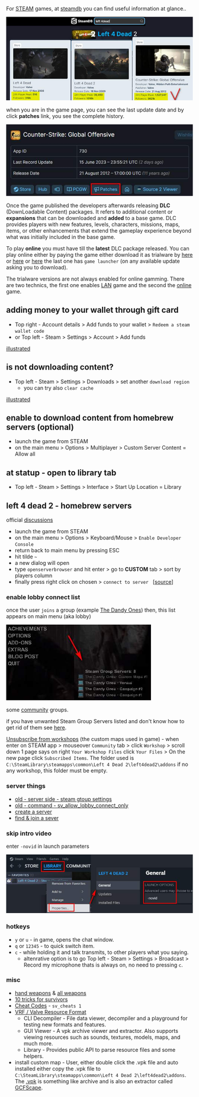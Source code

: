 For [STEAM](https://is.gd/7bPxIZ) games, at [steamdb](https://steamdb.info/) you can find useful information at glance..  

![img](../assets/steam1.jpg)

when you are in the game page, you can see the last update date and by click **patches** link, you see the complete history.  

![img](../assets/steam2.jpg)

Once the game published the developers afterwards releasing **DLC** (DownLoadable Content) packages.  It refers to additional content or **expansions** that can be downloaded and **added** to a base game. DLC provides players with new features, levels, characters, missions, maps, items, or other enhancements that extend the gameplay experience beyond what was initially included in the base game.  

To play **online** you must have till the **latest** DLC package released. You can play online either by paying the game either download it as trialware by [here](https://thepiratebay.org/search.php?q=user:liluser) or [here](https://cs.rin.ru/) or [here](https://se7en.ws/?lang=en) the last one has `game launcher` (on any available update asking you to download).

The trialware versions are not always enabled for online gamming. There are two technics, the first one enables [LAN](https://gitlab.com/Mr_Goldberg/goldberg_emulator) game and the second the [online](https://hl2go.com/downloads/dedicated-servers/srcds/revemu-latest-version-linux-windows/) game.  

## adding money to your wallet through gift card  
* Top right - Account details > Add funds to your wallet > `Redeem a steam wallet code`
* or Top left - Steam > Settings > Account > Add funds

[illustrated](https://www.mygiftcardsupply.com/how-to-redeem-your-steam-gift-card/)

## is not downloading content?  
* Top left - Steam > Settings > Downloads > set another `download region`
  * you can try also `clear cache`

[illustrated](https://youtu.be/RSSQhcE3si4?t=142)

## enable to download content from homebrew servers (optional)

* launch the game from STEAM
* on the main menu > Options > Multiplayer > Custom Server Content = Allow all

## at statup - open to library tab
* Top left - Steam > Settings > Interface > Start Up Location = Library

## left 4 dead 2 - homebrew servers 

official [discussions](https://steamcommunity.com/app/550/discussions/)

* launch the game from STEAM 
* on the main menu > Options > Keyboard/Mouse > `Enable Developer Console` 
* return back to main menu by pressing ESC
* hit tilde `~`
* a new dialog will open
* type `openserverbrowser` and hit enter > go to **CUSTOM** tab > sort by players column
* finally press right click on chosen > `connect to server` &nbsp; [[source](https://gamefaqs.gamespot.com/boards/960510-left-4-dead-2/52324192)]

### enable lobby connect list
once the user `joins` a group (example [The Dandy Ones](https://steamcommunity.com/groups/TheDandyOnes)) then, this list appears on main menu (aka lobby)  

![img](../assets/l4d2_lobby_servers.jpg)

some [community](https://steamcommunity.com/search/groups/#text=L4D2+group+servers) groups.  

if you have unwanted Steam Group Servers listed and don't know how to get rid of them see [here](https://steamcommunity.com/sharedfiles/filedetails/?id=652510755).  

[Unsubscribe from workshops](https://www.youtube.com/watch?v=c3jtRUiuJzU&t=26s) (the custom maps used in game) - when enter on STEAM app > mouseover `Community` tab > click `Workshop` > scroll down 1 page says on right `Your Workshop Files` click `Your Files` > On the new page click `Subscribed Items`.  The folder used is `C:\SteamLibrary\steamapps\common\Left 4 Dead 2\left4dead2\addons` if no any workshop, this folder must be empty.  

### server things
* [old - server side - steam gtoup settings](https://pricklytech.wordpress.com/2008/12/17/left-4-dead-steam-group-server-settings/)
* [old - command - sv_allow_lobby_connect_only](https://commands.gg/l4d2/sv-allow-lobby-connect-only)
* [create a server](https://steamcommunity.com/sharedfiles/filedetails/?id=276173458)
* [find & join a sever](https://steamcommunity.com/sharedfiles/filedetails/?id=573020642)

### skip intro video

enter `-novid` in launch parameters  

![img](../assets/l4d2_novid.jpg)

### hotkeys

* `y` or `u` - in game, opens the chat window.
* `q` or `12345` - to quick switch item.
* `c` - while holding it and talk transmits, to other players what you saying.
   * altenrative option is to go Top left - Steam > Settings > Broadcast > Record my microphone thats is always on, no need to pressing `c`.

### misc

* [hand weapons](https://imgur.com/a/8FBIe1K) & [all weapons](https://left4dead.fandom.com/wiki/Weapons)
* [10 tricks for survivors](https://www.youtube.com/watch?v=AEWIe3YRq7Y)
* [Cheat Codes](https://www.liveabout.com/left-4-dead-2-cheats-pc-3401984) - `sv_cheats 1`
* [VRF / Valve Resource Format](https://github.com/SteamDatabase/ValveResourceFormat)
  * CLI Decompiler - File data viewer, decompiler and a playground for testing new formats and features.
  * GUI Viewer - A vpk archive viewer and extractor. Also supports viewing resources such as sounds, textures, models, maps, and much more.
  * Library - Provides public API to parse resource files and some helpers.
* install custom map - User, either double click the .vpk file and auto installed either copy the .vpk file to `C:\SteamLibrary\steamapps\common\Left 4 Dead 2\left4dead2\addons`. The [.vpk](https://www.gamemaps.com/details/26998) is something like archive and is also an extractor called [GCFScape](https://developer.valvesoftware.com/wiki/GCFScape). 